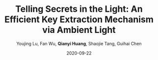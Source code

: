 ---
title: "Telling Secrets in the Light: An Efficient Key Extraction Mechanism via Ambient Light"
collection: publications
permalink: "/publication/2020-09-22"
excerpt: "Due to the benefits of small latency, low energy consumption and increased data rate, device-to-device (D2D) communication is recognized as one of the promising techniques in the 5G era. However, the distributed nature of D2D communication makes it non-trivial to generate symmetric keys for the involving parties. Many efforts have been devoted to dynamically generate cryptographic keys for D2D communication in mobile network. However, most of them have limited applicability to practical scenarios due to low key generation efficiency or limited compatibility with commercial mobile devices. In this paper, we design an ambient light based key generation approach, which works on commercial off-the-shelf mobile devices, and achieves high key generation efficiency. We observe that mobile devices (e.g., smartphones, tablets) are often equipped with ambient light sensors and devices sense different light …"
date: "2020-09-22"
venue: "IEEE Transactions on Wireless Communications 20 (1), 186-198, 2020"
paperurl: 
author: "Youjing Lu, Fan Wu, <strong>Qianyi Huang</strong>, Shaojie Tang, Guihai Chen"
poster:
remark:
external_url: "https://dl.acm.org/doi/abs/10.1109/TWC.2020.3023930"
---